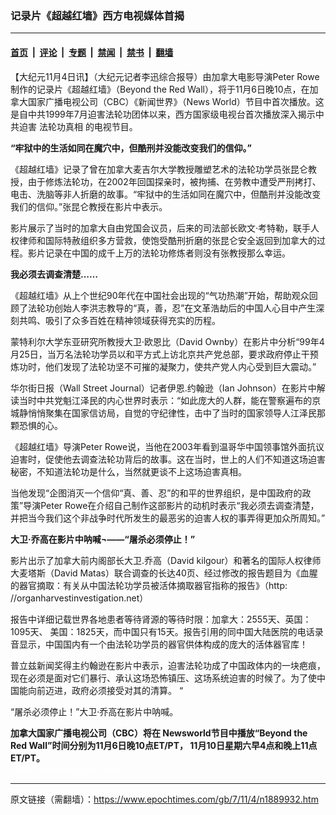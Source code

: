 ### 记录片《超越红墙》西方电视媒体首揭

---

#### [首页](../../../..?n1889932) &nbsp;|&nbsp; [评论](../../../../../epoch-comment?n1889932) &nbsp;|&nbsp; [专题](../../../../../epoch-special?n1889932) &nbsp;|&nbsp; [禁闻](../../../../../epoch-news?n1889932) &nbsp;|&nbsp; [禁书](../../../../../books?n1889932) &nbsp;|&nbsp; [翻墙](https://github.com/gfw-breaker/nogfw/blob/master/README.md?n1889932)


<div class="post_content" id="artbody" itemprop="articleBody">
 <!-- article content begin -->
 <p>
  【大纪元11月4日讯】（大纪元记者李迅综合报导）由加拿大电影导演Peter Rowe制作的记录片《超越红墙》（Beyond the Red Wall），将于11月6日晚10点，在加拿大国家广播电视公司（CBC）《新闻世界》（News World）节目中首次播放。这是自中共1999年7月迫害法轮功团体以来，西方国家级电视台首次播放深入揭示中共迫害
  <ok href="https://www.epochtimes.com/gb/tag/%E6%B3%95%E8%BD%AE%E5%8A%9F%E7%9C%9F%E7%9B%B8.html">
   法轮功真相
  </ok>
  的电视节目。
 </p>
 <p>
  <b>
   “牢狱中的生活如同在魔穴中，但酷刑并没能改变我们的信仰。”
  </b>
 </p>
 <p>
  《超越红墙》记录了曾在加拿大麦吉尔大学教授雕塑艺术的法轮功学员张昆仑教授，由于修炼法轮功，在2002年回国探亲时，被拘捕、在劳教中遭受严刑拷打、电击、洗脑等非人折磨的故事。“牢狱中的生活如同在魔穴中，但酷刑并没能改变我们的信仰。”张昆仑教授在影片中表示。
 </p>
 <p>
  影片展示了当时的加拿大自由党国会议员，后来的司法部长欧文‧考特勒，联手人权律师和国际特赦组织多方营救，使饱受酷刑折磨的张昆仑安全返回到加拿大的过程。影片记录在中国的成千上万的法轮功修炼者则没有张教授那么幸运。
 </p>
 <p>
  <b>
   我必须去调查清楚……
  </b>
 </p>
 <p>
  《超越红墙》从上个世纪90年代在中国社会出现的“气功热潮”开始，帮助观众回顾了法轮功创始人李洪志教导的“真，善，忍”在文革浩劫后的中国人心目中产生深刻共鸣、吸引了众多百姓在精神领域获得充实的历程。
 </p>
 <p>
  蒙特利尔大学东亚研究所教授大卫‧欧恩比（David Ownby）在影片中分析“99年4月25日，当万名法轮功学员以和平方式上访北京共产党总部，要求政府停止干预炼功时，他们发现了法轮功坚不可摧的凝聚力，使共产党人内心受到巨大震动。”
 </p>
 <p>
  华尔街日报（Wall Street Journal）记者伊恩.约翰逊（Ian Johnson）在影片中解读当时中共党魁江泽民的内心世界时表示：“如此庞大的人群，能在警察遍布的京城静悄悄聚集在国家信访局，自觉的守纪律性，击中了当时的国家领导人江泽民那颗恐惧的心。
 </p>
 <p>
  《超越红墙》导演Peter Rowe说，当他在2003年看到温哥华中国领事馆外面抗议迫害时，促使他去调查法轮功背后的故事。这在当时，世上的人们不知道这场迫害秘密，不知道法轮功是什么，当然就更谈不上这场迫害真相。
 </p>
 <p>
  当他发现“企图消灭一个信仰“真、善、忍”的和平的世界组织，是中国政府的政策”导演Peter Rowe在介绍自己制作这部影片的动机时表示“我必须去调查清楚，并把当今我们这个非战争时代所发生的最恶劣的迫害人权的事弄得更加众所周知。”
 </p>
 <p>
  <b>
   大卫‧乔高在影片中呐喊¬——“屠杀必须停止！”
  </b>
 </p>
 <p>
  影片出示了加拿大前内阁部长大卫.乔高（David kilgour）和著名的国际人权律师大麦塔斯（David Matas）联合调查的长达40页、经过修改的报告题目为《血腥的器官摘取：有关从中国法轮功学员被活体摘取器官指称的报告》（http: //organharvestinvestigation.net）
 </p>
 <p>
  报告中详细记载世界各地患者等待肾源的等待时限：加拿大：2555天、英国：1095天、 美国：1825天，而中国只有15天。报告引用的同中国大陆医院的电话录音显示，中国国内有一个由法轮功学员的器官供体构成的庞大的活体器官库！
 </p>
 <p>
  普立兹新闻奖得主约翰逊在影片中表示，迫害法轮功成了中国政体内的一块疤痕，现在必须是面对它们暴行、承认这场恐怖镇压、这场系统迫害的时候了。为了使中国能向前迈进，政府必须接受对其的清算。 “
 </p>
 <p>
  “屠杀必须停止！”大卫‧乔高在影片中呐喊。
 </p>
 <p>
  <b>
   加拿大国家广播电视公司（CBC）将在 Newsworld节目中播放“Beyond the Red Wall”时间分别为11月6日晚10点ET/PT， 11月10日星期六早4点和晚上11点ET/PT。
  </b>
  <br/>
  <font color="#ffffff">
   (http://www.dajiyuan.com)
  </font>
 </p>
 <!-- article content end -->
 <div id="below_article_ad">
 </div>
</div>


---

原文链接（需翻墙）：https://www.epochtimes.com/gb/7/11/4/n1889932.htm